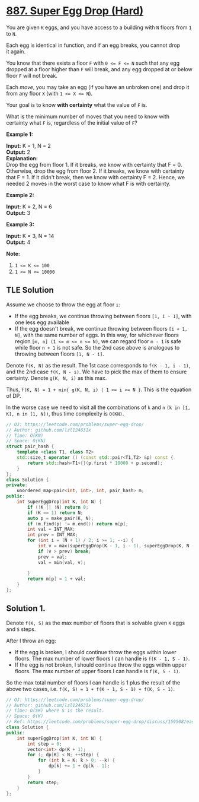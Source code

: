# [887. Super Egg Drop (Hard)](https://leetcode.com/problems/super-egg-drop/)

You are given `K` eggs, and you have access to a building with `N` floors from `1` to `N`. 

Each egg is identical in function, and if an egg breaks, you cannot drop it again.

You know that there exists a floor `F` with `0 <= F <= N` such that any egg dropped at a floor higher than `F` will break, and any egg dropped at or below floor `F` will not break.

Each _move_, you may take an egg (if you have an unbroken one) and drop it from any floor `X` (with `1 <= X <= N`). 

Your goal is to know **with certainty** what the value of `F` is.

What is the minimum number of moves that you need to know with certainty what `F` is, regardless of the initial value of `F`?

**Example 1:**

**Input:** K = 1, N = 2  
**Output:** 2  
**Explanation:**   
Drop the egg from floor 1.  If it breaks, we know with certainty that F = 0.
Otherwise, drop the egg from floor 2.  If it breaks, we know with certainty that F = 1.
If it didn't break, then we know with certainty F = 2.
Hence, we needed 2 moves in the worst case to know what F is with certainty.

**Example 2:**

**Input:** K = 2, N = 6  
**Output:** 3

**Example 3:**

**Input:** K = 3, N = 14  
**Output:** 4

**Note:**

1.  `1 <= K <= 100`
2.  `1 <= N <= 10000`

## TLE Solution
Assume we choose to throw the egg at floor `i`:
* If the egg breaks, we continue throwing between floors `[1, i - 1]`, with one less egg available
* If the egg doesn't break, we continue throwing between floors `[i + 1, N]`, with the same number of eggs.
In this way, for whichever floors region `[m, n] (1 <= m <= n <= N)`, we can regard floor `m - 1` is safe while floor `n + 1` is not safe. So the 2nd case above is analogous to throwing between floors `[1, N - i]`.

Denote `f(K, N)` as the result. The 1st case corresponds to `f(K - 1, i - 1)`, and the 2nd case `f(K, N - i)`. We have to pick the max of them to ensure certainty. Denote `g(K, N, i)` as this max.

Thus, `f(K, N) = 1 + min{ g(K, N, i) | 1 <= i <= N }`. This is the equation of DP.

In the worse case we need to visit all the combinations of `k` and `n` `(k in [1, K], n in [1, N])`, thus time complexity is `O(KN)`.

```cpp
// OJ: https://leetcode.com/problems/super-egg-drop/
// Author: github.com/lzl124631x
// Time: O(KN)
// Space: O(KN)
struct pair_hash {
    template <class T1, class T2>
    std::size_t operator () (const std::pair<T1,T2> &p) const {
        return std::hash<T1>{}(p.first * 10000 + p.second);
    }
};
class Solution {
private:
    unordered_map<pair<int, int>, int, pair_hash> m;
public:
    int superEggDrop(int K, int N) {
        if (!K || !N) return 0;
        if (K == 1) return N;
        auto p = make_pair(K, N);
        if (m.find(p) != m.end()) return m[p];
        int val = INT_MAX;
        int prev = INT_MAX;
        for (int i = (N + 1) / 2; i >= 1; --i) {
            int v = max(superEggDrop(K - 1, i - 1), superEggDrop(K, N - i));
            if (v > prev) break;
            prev = val;
            val = min(val, v);
            
        }
        return m[p] = 1 + val;
    }
};
```

## Solution 1.
Denote `f(K, S)` as the max number of floors that is solvable given `K` eggs and `S` steps.

After I throw an egg:
* If the egg is broken, I should continue throw the eggs within lower floors. The max number of lower floors I can handle is `f(K - 1, S - 1)`.
* If the egg is not broken, I should continue throw the eggs within upper floors. The max number of upper floors I can handle is `f(K, S - 1)`.

So the max total number of floors I can handle is 1 plus the result of the above two cases, i.e. `f(K, S) = 1 + f(K - 1, S - 1) + f(K, S - 1)`.
```cpp
// OJ: https://leetcode.com/problems/super-egg-drop/
// Author: github.com/lzl124631x
// Time: O(SK) where S is the result.
// Space: O(K)
// Ref: https://leetcode.com/problems/super-egg-drop/discuss/159508/easy-to-understand
class Solution {
public:
    int superEggDrop(int K, int N) {
        int step = 0;
        vector<int> dp(K + 1);
        for (; dp[K] < N; ++step) {
            for (int k = K; k > 0; --k) {
                dp[k] += 1 + dp[k - 1];
            }
        }
        return step;
    }
};
```
